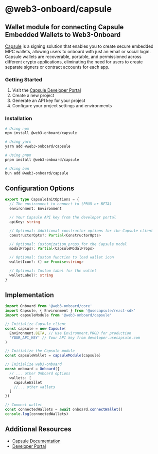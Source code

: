 # @web3-onboard/capsule

## Wallet module for connecting Capsule Embedded Wallets to Web3-Onboard

[Capsule](https://usecapsule.com/) is a signing solution that enables you to create secure embedded MPC wallets, allowing users to onboard with just an email or social login. Capsule wallets are recoverable, portable, and permissioned across different crypto applications, eliminating the need for users to create separate signers or contract accounts for each app.

### Getting Started

1. Visit the [Capsule Developer Portal](https://developer.usecapsule.com)
2. Create a new project
3. Generate an API key for your project
4. Configure your project settings and environments

### Installation

```bash
# Using npm
npm install @web3-onboard/capsule

# Using yarn
yarn add @web3-onboard/capsule

# Using pnpm
pnpm install @web3-onboard/capsule

# Using bun
bun add @web3-onboard/capsule
```

## Configuration Options

```typescript
export type CapsuleInitOptions = {
  // The environment to connect to (PROD or BETA)
  environment: Environment

  // Your Capsule API key from the developer portal
  apiKey: string

  // Optional: Additional constructor options for the Capsule client
  constructorOpts?: Partial<ConstructorOpts>

  // Optional: Customization props for the Capsule modal
  modalProps?: Partial<CapsuleModalProps>

  // Optional: Custom function to load wallet icon
  walletIcon?: () => Promise<string>

  // Optional: Custom label for the wallet
  walletLabel?: string
}
```

## Implementation

```typescript
import Onboard from '@web3-onboard/core'
import Capsule, { Environment } from '@usecapsule/react-sdk'
import capsuleModule from '@web3-onboard/capsule'

// Initialize Capsule client
const capsule = new Capsule(
  Environment.BETA, // Use Environment.PROD for production
  'YOUR_API_KEY' // Your API key from developer.usecapsule.com
)

// Initialize the Capsule module
const capsuleWallet = capsuleModule(capsule)

// Initialize web3-onboard
const onboard = Onboard({
  // ... other Onboard options
  wallets: [
    capsuleWallet
    //... other wallets
  ]
})

// Connect wallet
const connectedWallets = await onboard.connectWallet()
console.log(connectedWallets)
```

## Additional Resources

- [Capsule Documentation](https://docs.usecapsule.com/)
- [Developer Portal](https://developer.usecapsule.com)
